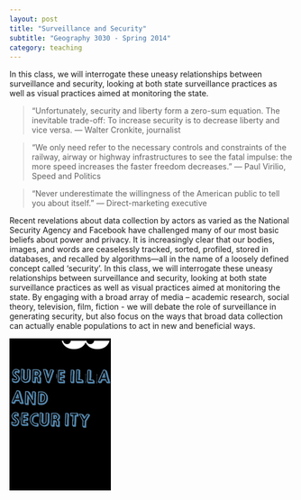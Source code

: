 ```yaml
---
layout: post
title: "Surveillance and Security"
subtitle: "Geography 3030 - Spring 2014"
category: teaching
---
```


In this class, we will interrogate these uneasy relationships between surveillance and security, looking at both state surveillance practices as well as visual practices aimed at monitoring the state.

<!-- more -->

> “Unfortunately, security and liberty form a zero-sum equation. The inevitable trade-off: To increase security is to decrease liberty and vice versa.
— Walter Cronkite, journalist


> “We only need refer to the necessary controls and constraints of the railway, airway or highway infrastructures to see the fatal impulse: the more speed increases the faster freedom decreases.”
— Paul Virilio, Speed and Politics

> “Never underestimate the willingness of the American public to tell you about itself.”
— Direct-marketing executive


Recent revelations about data collection by actors as varied as the National Security Agency and Facebook have challenged many of our most basic beliefs about power and privacy. It is increasingly clear that our bodies, images, and words are ceaselessly tracked, sorted, profiled, stored in databases, and recalled by algorithms—all in the name of a loosely defined concept called ‘security’. In this class, we will interrogate these uneasy relationships between surveillance and security, looking at both state surveillance practices as well as visual practices aimed at monitoring the state. By engaging with a broad array of media – academic research, social theory, television, film, fiction - we will debate the role of surveillance in generating security, but also focus on the ways that broad data collection can actually enable populations to act in new and beneficial ways.

![surveillance](/img/surv.jpg)

